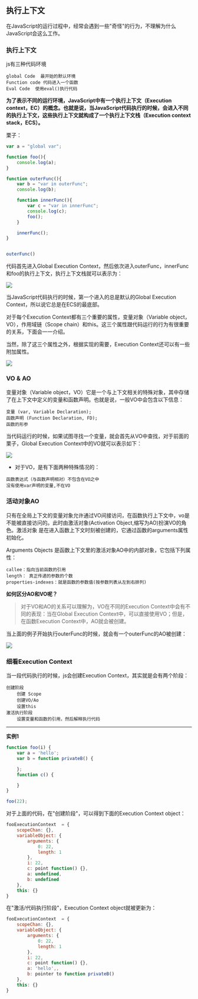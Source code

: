 
## 执行上下文

在JavaScript的运行过程中，经常会遇到一些"奇怪"的行为，不理解为什么JavaScript会这么工作。

### 执行上下文

js有三种代码环境

```
global Code  最开始的默认环境
Function code 代码进入一个函数
Eval Code  使用eval()执行代码
```

**为了表示不同的运行环境，JavaScript中有一个执行上下文（Execution context，EC）的概念。也就是说，当JavaScript代码执行的时候，会进入不同的执行上下文，这些执行上下文就构成了一个执行上下文栈（Execution context stack，ECS）。**

栗子：

```js
var a = "global var";

function foo(){
    console.log(a);
}

function outerFunc(){
    var b = "var in outerFunc";
    console.log(b);

    function innerFunc(){
        var c = "var in innerFunc";
        console.log(c);
        foo();
    }

    innerFunc();
}


outerFunc()
```

代码首先进入Global Execution Context，然后依次进入outerFunc，innerFunc和foo的执行上下文，执行上下文栈就可以表示为：

![](https://images2015.cnblogs.com/blog/593627/201510/593627-20151025201151427-127726802.png)

当JavaScript代码执行的时候，第一个进入的总是默认的Global Execution Context，所以说它总是在ECS的最底部。

对于每个Execution Context都有三个重要的属性，变量对象（Variable object，VO），作用域链（Scope chain）和this。这三个属性跟代码运行的行为有很重要的关系，下面会一一介绍。

当然，除了这三个属性之外，根据实现的需要，Execution Context还可以有一些附加属性。

![](https://images2015.cnblogs.com/blog/593627/201510/593627-20151025201152849-1821016303.png)

### VO & AO

变量对象（Variable object，VO）它是一个与上下文相关的特殊对象，其中存储了在上下文中定义的变量和函数声明。也就是说，一般VO中会包含以下信息：

```
变量 (var, Variable Declaration);
函数声明 (Function Declaration, FD);
函数的形参
```

当代码运行的时候，如果试图寻找一个变量，就会首先从VO中查找，对于前面的栗子，Global Execution Context中的VO就可以表示如下：

![](https://images2015.cnblogs.com/blog/593627/201510/593627-20151025201154239-918576092.png)

* 对于VO，是有下面两种特殊情况的：

```
函数表达式（与函数声明相对）不包含在VO之中
没有使用var声明的变量,不在VO
```

### 活动对象AO

只有在全局上下文的变量对象允许通过VO间接访问，在函数执行上下文中，vo是不能被直接访问的。此时由激活对象(Activation Object,缩写为AO)扮演VO的角色。激活对象 是在进入函数上下文时刻被创建的，它通过函数的arguments属性初始化。

Arguments Objects 是函数上下文里的激活对象AO中的内部对象，它包括下列属性：

```
callee：指向当前函数的引用
length： 真正传递的参数的个数
properties-indexes：就是函数的参数值(按参数列表从左到右排列)
```

**如何区分AO和VO呢？**

> 对于VO和AO的关系可以理解为，VO在不同的Execution Context中会有不同的表现：当在Global Execution Context中，可以直接使用VO；但是，在函数Execution Context中，AO就会被创建。

当上面的例子开始执行outerFunc的时候，就会有一个outerFunc的AO被创建：

![](https://images2015.cnblogs.com/blog/593627/201510/593627-20151025201156317-195051519.png)

### 细看Execution Context

当一段代码执行的时候，js会创建Execution Context，其实就是会有两个阶段：

```
创建阶段
	创建 Scope
	创建VO/Ao
	设置this
激活执行阶段
	设置变量和函数的引用，然后解释执行代码

```

---------

**实例1**

```js
function foo(i) {
    var a = 'hello';
    var b = function privateB() {

    };
    function c() {

    }
}

foo(22);
```
对于上面的代码，在"创建阶段"，可以得到下面的Execution Context object：
```js
fooExecutionContext  = {
	scopeChan: {},
	variableObject: {
		arguments: {
			0: 22,
			length: 1
		},
		i: 22,
		c: point function() {},
		a: undefined,
		b: undefined
	},
	this: {}
}
```
在"激活/代码执行阶段"，Execution Context object就被更新为：

```js
fooExecutionContext  = {
	scopeChan: {},
	variableObject: {
		arguments: {
			0: 22,
			length: 1
		},
		i: 22,
		c: point function() {},
		a: 'hello',,
		b: pointer to function privateB()
	},
	this: {}
}
```
